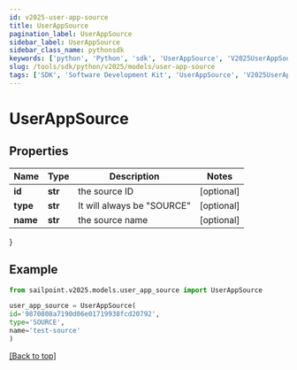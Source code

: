 ```yaml
---
id: v2025-user-app-source
title: UserAppSource
pagination_label: UserAppSource
sidebar_label: UserAppSource
sidebar_class_name: pythonsdk
keywords: ['python', 'Python', 'sdk', 'UserAppSource', 'V2025UserAppSource']
slug: /tools/sdk/python/v2025/models/user-app-source
tags: ['SDK', 'Software Development Kit', 'UserAppSource', 'V2025UserAppSource']
---
```


# UserAppSource

## Properties

| Name     | Type    | Description                  | Notes      |
| -------- | ------- | ---------------------------- | ---------- |
| **id**   | **str** | the source ID                | [optional] |
| **type** | **str** | It will always be \"SOURCE\" | [optional] |
| **name** | **str** | the source name              | [optional] |

}

## Example

```python
from sailpoint.v2025.models.user_app_source import UserAppSource

user_app_source = UserAppSource(
id='9870808a7190d06e01719938fcd20792',
type='SOURCE',
name='test-source'
)

```

[[Back to top]](#)
